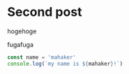 # Second post

hogehoge

fugafuga

```js
const name = 'mahaker'
console.log(`my name is ${mahaker}!`)
```
